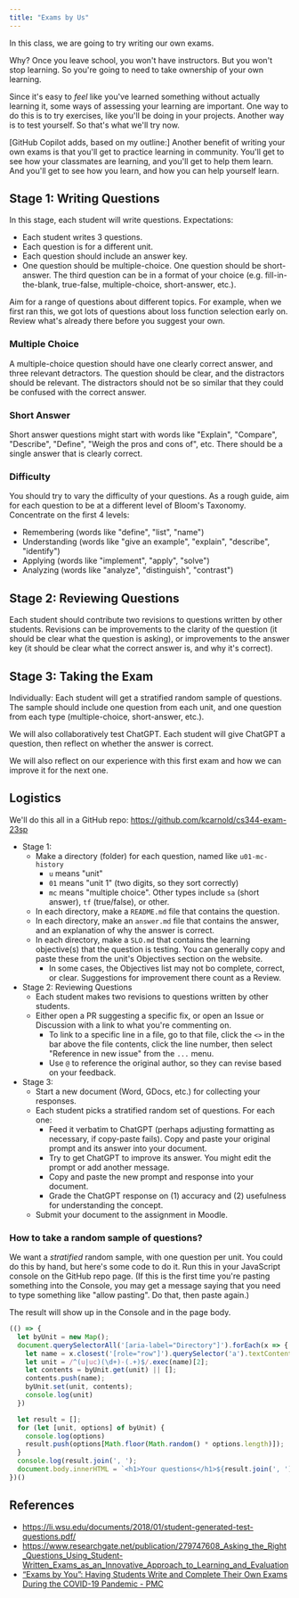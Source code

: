 ```yaml
---
title: "Exams by Us"
---
```


In this class, we are going to try writing our own exams.

Why? Once you leave school, you won't have instructors. But you won't stop learning. So you're going to need to take ownership of your own learning.

Since it's easy to *feel* like you've learned something without actually learning it, some ways of assessing your learning are important. One way to do this is to try exercises, like you'll be doing in your projects. Another way is to test yourself. So that's what we'll try now.

[GitHub Copilot adds, based on my outline:] Another benefit of writing your own exams is that you'll get to practice learning in community. You'll get to see how your classmates are learning, and you'll get to help them learn. And you'll get to see how you learn, and how you can help yourself learn.

## Stage 1: Writing Questions

In this stage, each student will write questions. Expectations:

- Each student writes 3 questions.
- Each question is for a different unit.
- Each question should include an answer key.
- One question should be multiple-choice. One question should be short-answer. The third question can be in a format of your choice (e.g. fill-in-the-blank, true-false, multiple-choice, short-answer, etc.).

Aim for a range of questions about different topics. For example, when we first ran this, we got lots of questions about loss function selection early on. Review what's already there before you suggest your own.

### Multiple Choice

A multiple-choice question should have one clearly correct answer, and three relevant detractors. The question should be clear, and the distractors should be relevant. The distractors should not be so similar that they could be confused with the correct answer.

### Short Answer

Short answer questions might start with words like "Explain", "Compare", "Describe", "Define", "Weigh the pros and cons of", etc. There should be a single answer that is clearly correct.

### Difficulty

You should try to vary the difficulty of your questions. As a rough guide, aim for each question to be at a different level of Bloom's Taxonomy. Concentrate on the first 4 levels:

- Remembering (words like "define", "list", "name")
- Understanding (words like "give an example", "explain", "describe", "identify")
- Applying (words like "implement", "apply", "solve")
- Analyzing (words like "analyze", "distinguish", "contrast")

## Stage 2: Reviewing Questions

Each student should contribute two revisions to questions written by other students. Revisions can be improvements to the clarity of the question (it should be clear what the question is asking), or improvements to the answer key (it should be clear what the correct answer is, and why it's correct).


## Stage 3: Taking the Exam

Individually: Each student will get a stratified random sample of questions. The sample should include one question from each unit, and one question from each type (multiple-choice, short-answer, etc.).

We will also collaboratively test ChatGPT. Each student will give ChatGPT a question, then reflect on whether the answer is correct.

We will also reflect on our experience with this first exam and how we can improve it for the next one.

## Logistics

We'll do this all in a GitHub repo: https://github.com/kcarnold/cs344-exam-23sp

- Stage 1:
  - Make a directory (folder) for each question, named like `u01-mc-history`
    - `u` means "unit"
    - `01` means "unit 1" (two digits, so they sort correctly)
    - `mc` means "multiple choice". Other types include `sa` (short answer), `tf` (true/false), or other.
  - In each directory, make a `README.md` file that contains the question.
  - In each directory, make an `answer.md` file that contains the answer, and an explanation of why the answer is correct.
  - In each directory, make a `SLO.md` that contains the learning objective(s) that the question is testing. You can generally copy and paste these from the unit's Objectives section on the website.
    - In some cases, the Objectives list may not bo complete, correct, or clear. Suggestions for improvement there count as a Review.
- Stage 2: Reviewing Questions
  - Each student makes two revisions to questions written by other students.
  - Either open a PR suggesting a specific fix, or open an Issue or Discussion with a link to what you're commenting on.
    - To link to a specific line in a file, go to that file, click the `<>` in the bar above the file contents, click the line number, then select "Reference in new issue" from the `...` menu.
    - Use `@` to reference the original author, so they can revise based on your feedback.
- Stage 3:
  - Start a new document (Word, GDocs, etc.) for collecting your responses.
  - Each student picks a stratified random set of questions. For each one:
    - Feed it verbatim to ChatGPT (perhaps adjusting formatting as necessary, if copy-paste fails). Copy and paste your original prompt and its answer into your document.
    - Try to get ChatGPT to improve its answer. You might edit the prompt or add another message.
    - Copy and paste the new prompt and response into your document.
    - Grade the ChatGPT response on (1) accuracy and (2) usefulness for understanding the concept.
  - Submit your document to the assignment in Moodle.

### How to take a random sample of questions?

We want a *stratified* random sample, with one question per unit. You could do this by hand, but here's some code to do it. Run this in your JavaScript console on the GitHub repo page. (If this is the first time you're pasting something into the Console, you may get a message saying that you need to type something like "allow pasting". Do that, then paste again.)

The result will show up in the Console and in the page body.

```js
(() => {
  let byUnit = new Map();
  document.querySelectorAll('[aria-label="Directory"]').forEach(x => {
    let name = x.closest('[role="row"]').querySelector('a').textContent;
    let unit = /^(u|uc)(\d+)-(.+)$/.exec(name)[2];
    let contents = byUnit.get(unit) || [];
    contents.push(name);
    byUnit.set(unit, contents);
    console.log(unit)
  })

  let result = [];
  for (let [unit, options] of byUnit) {
    console.log(options)
    result.push(options[Math.floor(Math.random() * options.length)]);
  }
  console.log(result.join(', ');
  document.body.innerHTML = `<h1>Your questions</h1>${result.join(', ')}`;
})()
```

## References

- https://li.wsu.edu/documents/2018/01/student-generated-test-questions.pdf/  
- https://www.researchgate.net/publication/279747608_Asking_the_Right_Questions_Using_Student-Written_Exams_as_an_Innovative_Approach_to_Learning_and_Evaluation  
- [“Exams by You”: Having Students Write and Complete Their Own Exams During the COVID-19 Pandemic - PMC](https://www.ncbi.nlm.nih.gov/pmc/articles/PMC9082101/)
